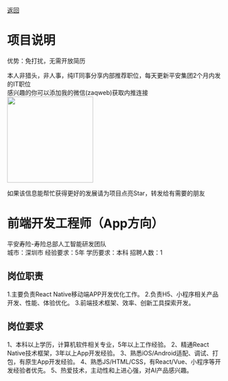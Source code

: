 [返回](../../)

# 项目说明

优势：免打扰，无需开放简历

本人非猎头，非人事，纯IT同事分享内部推荐职位，每天更新平安集团2个月内发的IT职位  
感兴趣的你可以添加我的微信(zaqweb)获取内推连接  
<img src="https://github.com/zaqweb/PA-IT-JOBS/blob/master/WechatICode.jpeg"  height="200" width="200">

如果该信息能帮忙获得更好的发展请为项目点亮Star，转发给有需要的朋友

# 前端开发工程师（App方向）
平安寿险-寿险总部人工智能研发团队  
城市：深圳市 经验要求：5年 学历要求：本科  招聘人数：1

## 岗位职责
1.主要负责React Native移动端APP开发优化工作。
2.负责H5、小程序相关产品开发、性能、体验优化。
3.前端技术框架、效率、创新工具探索开发。

## 岗位要求
1、本科以上学历，计算机软件相关专业，5年以上工作经验。
2、精通React Native技术框架，3年以上App开发经验。
3、熟悉iOS/Android适配、调试、打包，有原生App开发经验。
4、熟悉JS/HTML/CSS，有React/Vue、小程序等开发经验者优先。
5、热爱技术，主动性和上进心强，对AI产品感兴趣。




